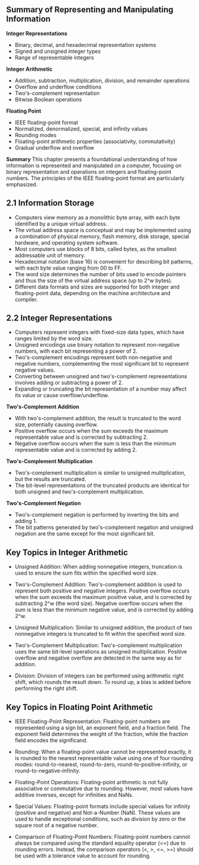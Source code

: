 ## Summary of Representing and Manipulating Information

**Integer Representations**
* Binary, decimal, and hexadecimal representation systems
* Signed and unsigned integer types
* Range of representable integers

**Integer Arithmetic**
* Addition, subtraction, multiplication, division, and remainder operations
* Overflow and underflow conditions
* Two's-complement representation
* Bitwise Boolean operations

**Floating Point**
* IEEE floating-point format
* Normalized, denormalized, special, and infinity values
* Rounding modes
* Floating-point arithmetic properties (associativity, commutativity)
* Gradual underflow and overflow

**Summary**
This chapter presents a foundational understanding of how information is represented and manipulated on a computer, focusing on binary representation and operations on integers and floating-point numbers. The principles of the IEEE floating-point format are particularly emphasized.

## 2.1 **Information Storage**

* Computers view memory as a monolithic byte array, with each byte identified by a unique virtual address.
* The virtual address space is conceptual and may be implemented using a combination of physical memory, flash memory, disk storage, special hardware, and operating system software.
* Most computers use blocks of 8 bits, called bytes, as the smallest addressable unit of memory.
* Hexadecimal notation (base 16) is convenient for describing bit patterns, with each byte value ranging from 00 to FF.
* The word size determines the number of bits used to encode pointers and thus the size of the virtual address space (up to 2^w bytes).
* Different data formats and sizes are supported for both integer and floating-point data, depending on the machine architecture and compiler.

## 2.2 **Integer Representations**

* Computers represent integers with fixed-size data types, which have ranges limited by the word size.
* Unsigned encodings use binary notation to represent non-negative numbers, with each bit representing a power of 2.
* Two's-complement encodings represent both non-negative and negative numbers, complementing the most significant bit to represent negative values.
* Converting between unsigned and two's-complement representations involves adding or subtracting a power of 2.
* Expanding or truncating the bit representation of a number may affect its value or cause overflow/underflow.

**Two's-Complement Addition**

* With two's-complement addition, the result is truncated to the word size, potentially causing overflow.
* Positive overflow occurs when the sum exceeds the maximum representable value and is corrected by subtracting 2.
* Negative overflow occurs when the sum is less than the minimum representable value and is corrected by adding 2.

**Two's-Complement Multiplication**

* Two's-complement multiplication is similar to unsigned multiplication, but the results are truncated.
* The bit-level representations of the truncated products are identical for both unsigned and two's-complement multiplication.

**Two's-Complement Negation**

* Two's-complement negation is performed by inverting the bits and adding 1.
* The bit patterns generated by two's-complement negation and unsigned negation are the same except for the most significant bit.
  
## **Key Topics in Integer Arithmetic**

* Unsigned Addition: When adding nonnegative integers, truncation is used to ensure the sum fits within the specified word size.

* Two's-Complement Addition: Two's-complement addition is used to represent both positive and negative integers. Positive overflow occurs when the sum exceeds the maximum positive value, and is corrected by subtracting 2^w (the word size). Negative overflow occurs when the sum is less than the minimum negative value, and is corrected by adding 2^w.

* Unsigned Multiplication: Similar to unsigned addition, the product of two nonnegative integers is truncated to fit within the specified word size.

* Two's-Complement Multiplication: Two's-complement multiplication uses the same bit-level operations as unsigned multiplication. Positive overflow and negative overflow are detected in the same way as for addition.

* Division: Division of integers can be performed using arithmetic right shift, which rounds the result down. To round up, a bias is added before performing the right shift.
## **Key Topics in Floating Point Arithmetic**

* IEEE Floating-Point Representation: Floating-point numbers are represented using a sign bit, an exponent field, and a fraction field. The exponent field determines the weight of the fraction, while the fraction field encodes the significand.

* Rounding: When a floating-point value cannot be represented exactly, it is rounded to the nearest representable value using one of four rounding modes: round-to-nearest, round-to-zero, round-to-positive-infinity, or round-to-negative-infinity.

* Floating-Point Operations: Floating-point arithmetic is not fully associative or commutative due to rounding. However, most values have additive inverses, except for infinities and NaNs.

* Special Values: Floating-point formats include special values for infinity (positive and negative) and Not-a-Number (NaN). These values are used to handle exceptional conditions, such as division by zero or the square root of a negative number.

* Comparison of Floating-Point Numbers: Floating-point numbers cannot always be compared using the standard equality operator (==) due to rounding errors. Instead, the comparison operators (<, >, <=, >=) should be used with a tolerance value to account for rounding.
